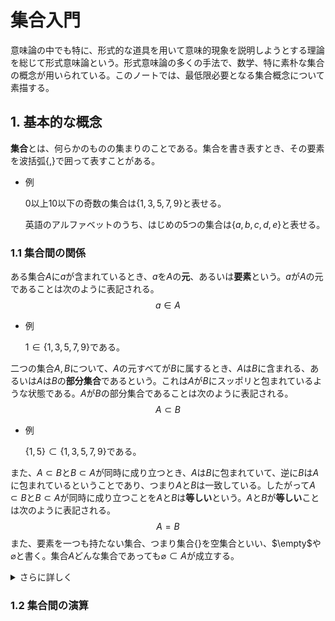 <!-- Global site tag (gtag.js) - Google Analytics -->
<script async src="https://www.googletagmanager.com/gtag/js?id=G-1PSLTF4HCS"></script>
<script>
  window.dataLayer = window.dataLayer || [];
  function gtag(){dataLayer.push(arguments);}
  gtag('js', new Date());
  gtag('config', 'G-1PSLTF4HCS');
</script>
# 集合入門

意味論の中でも特に、形式的な道具を用いて意味的現象を説明しようとする理論を総じて形式意味論という。形式意味論の多くの手法で、数学、特に素朴な集合の概念が用いられている。このノートでは、最低限必要となる集合概念について素描する。

## 1. 基本的な概念

**集合**とは、何らかのものの集まりのことである。集合を書き表すとき、その要素を波括弧$\{,\}$で囲って表すことがある。

- 例

  $0$以上$10$以下の奇数の集合は$\{1,3,5,7,9\}$と表せる。

  英語のアルファベットのうち、はじめの5つの集合は$\{a,b,c,d,e\}$と表せる。

### 1.1 集合間の関係

ある集合$A$に$a$が含まれているとき、$a$を$A$の**元**、あるいは**要素**という。$a$が$A$の元であることは次のように表記される。
$$
a\in A
$$

- 例

  $1\in \{1,3,5,7,9\}$である。

二つの集合$A,B$について、$A$の元すべてが$B$に属するとき、$A$は$B$に含まれる、あるいは$A$は$B$の**部分集合**であるという。これは$A$が$B$にスッポリと包まれているような状態である。$A$が$B$の部分集合であることは次のように表記される。
$$
A\subset B
$$

- 例
	
	$\{1,5\}\subset \{1,3,5,7,9\}$である。

また、$A\subset B$と$B\subset A$が同時に成り立つとき、$A$は$B$に包まれていて、逆に$B$は$A$に包まれているということであり、つまり$A$と$B$は一致している。したがって$A\subset B$と$B\subset A$が同時に成り立つことを$A$と$B$は**等しい**という。$A$と$B$が**等しい**ことは次のように表記される。
$$
A=B
$$
また、要素を一つも持たない集合、つまり集合$\{\}$を空集合といい、$\empty$や$\varnothing$と書く。集合$A$どんな集合であっても$\varnothing \subset A$が成立する。

<details>
  <summary>さらに詳しく</summary>
  部分集合の定義より、$\varnothing\subset A$が成立することと、$a\in\varnothing$をみたす全ての$a$について$a\in A$が成立することは同値である。ところで、$\varnothing$は一切の要素を持たないから、「$a\in\varnothing$をみたす全ての$a$について$a\in A$」の前提は$a$が何であっても成立せず、論理的に「$a\in\varnothing$をみたす全ての$a$について$a\in A$」は常に成立する。(cf. 全称量化)
</details>

### 1.2 集合間の演算